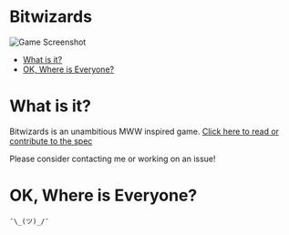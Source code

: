 Bitwizards
=======

![Game Screenshot](http://i.imgur.com/zxgyfv5.png)

<!-- START doctoc generated TOC please keep comment here to allow auto update -->
<!-- DON'T EDIT THIS SECTION, INSTEAD RE-RUN doctoc TO UPDATE -->


- [What is it?](#what-is-it)
- [OK, Where is Everyone?](#ok-where-is-everyone)

<!-- END doctoc generated TOC please keep comment here to allow auto update -->

# What is it?
Bitwizards is an unambitious MWW inspired game.
[Click here to read or contribute to the spec](/spec.md)

Please consider contacting me or working on an issue!

# OK, Where is Everyone?

`¯\_(ツ)_/¯`
